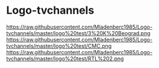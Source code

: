 # Logo-tvchannels
https://raw.githubusercontent.com/Mladenberc1985/Logo-tvchannels/master/logo%20test/3%20K%20Beograd.png
https://raw.githubusercontent.com/Mladenberc1985/Logo-tvchannels/master/logo%20test/CMC.png
https://raw.githubusercontent.com/Mladenberc1985/Logo-tvchannels/master/logo%20test/RTL%202.png
